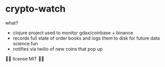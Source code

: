 # crypto-watch

what?

 - clojure project used to monitor gdax/coinbase + binance
 - records full state of order books and logs them to disk for future data science fun
 - notifies via twilio of new coins that pop up


✌🏻 license MIT ✌🏻